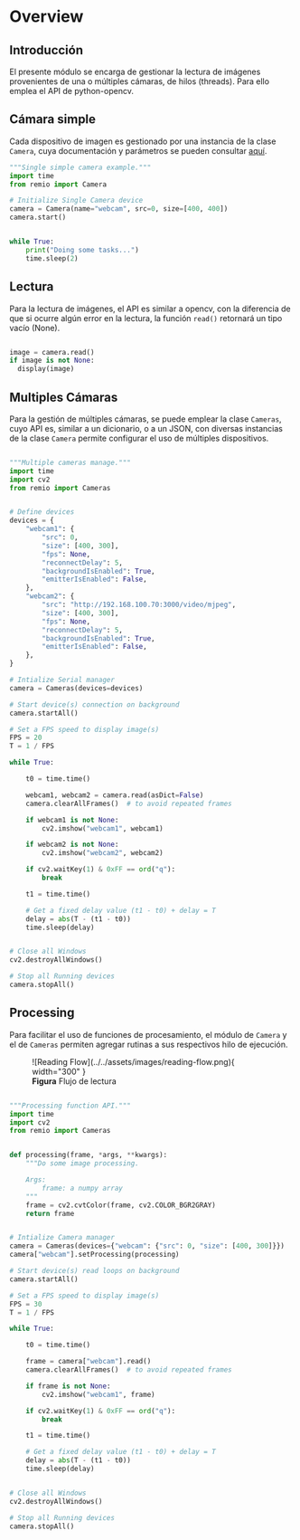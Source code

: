 # Overview

## Introducción
El presente módulo se encarga de gestionar la lectura de imágenes provenientes de una o múltiples cámaras,  de hilos (threads). Para ello emplea el API de python-opencv.

## Cámara simple
Cada dispositivo de imagen es gestionado por una instancia de la clase `Camera`, cuya documentación y parámetros se pueden consultar [aquí](/remio/camera/single).
```python
"""Single simple camera example."""
import time
from remio import Camera

# Initialize Single Camera device
camera = Camera(name="webcam", src=0, size=[400, 400])
camera.start()


while True:
    print("Doing some tasks...")
    time.sleep(2)

```

## Lectura
Para la lectura de imágenes, el API es similar a opencv, con la diferencia de que si ocurre algún error en la lectura, la función `read()` retornará un tipo vacío (None).

```python

image = camera.read()
if image is not None:
  display(image)
```


## Multiples Cámaras
Para la gestión de múltiples cámaras, se puede emplear la clase `Cameras`, cuyo API es, similar a un dicionario, o a un JSON, con diversas instancias de la clase `Camera` permite configurar el uso de múltiples dispositivos.
```python

"""Multiple cameras manage."""
import time
import cv2
from remio import Cameras


# Define devices
devices = {
    "webcam1": {
        "src": 0,
        "size": [400, 300],
        "fps": None,
        "reconnectDelay": 5,
        "backgroundIsEnabled": True,
        "emitterIsEnabled": False,
    },
    "webcam2": {
        "src": "http://192.168.100.70:3000/video/mjpeg",
        "size": [400, 300],
        "fps": None,
        "reconnectDelay": 5,
        "backgroundIsEnabled": True,
        "emitterIsEnabled": False,
    },
}

# Intialize Serial manager
camera = Cameras(devices=devices)

# Start device(s) connection on background
camera.startAll()

# Set a FPS speed to display image(s)
FPS = 20
T = 1 / FPS

while True:

    t0 = time.time()

    webcam1, webcam2 = camera.read(asDict=False)
    camera.clearAllFrames()  # to avoid repeated frames

    if webcam1 is not None:
        cv2.imshow("webcam1", webcam1)

    if webcam2 is not None:
        cv2.imshow("webcam2", webcam2)

    if cv2.waitKey(1) & 0xFF == ord("q"):
        break

    t1 = time.time()

    # Get a fixed delay value (t1 - t0) + delay = T
    delay = abs(T - (t1 - t0))
    time.sleep(delay)


# Close all Windows
cv2.destroyAllWindows()

# Stop all Running devices
camera.stopAll()


```


## Processing
Para facilitar el uso de funciones de procesamiento, el módulo de `Camera` y el de `Cameras` permiten agregar rutinas a sus respectivos hilo de ejecución.

<figure markdown>
  ![Reading Flow](../../assets/images/reading-flow.png){ width="300" }
  <figcaption><b>Figura</b> Flujo de lectura</figcaption>
</figure>

```python

"""Processing function API."""
import time
import cv2
from remio import Cameras


def processing(frame, *args, **kwargs):
    """Do some image processing.

    Args:
        frame: a numpy array
    """
    frame = cv2.cvtColor(frame, cv2.COLOR_BGR2GRAY)
    return frame


# Intialize Camera manager
camera = Cameras(devices={"webcam": {"src": 0, "size": [400, 300]}})
camera["webcam"].setProcessing(processing)

# Start device(s) read loops on background
camera.startAll()

# Set a FPS speed to display image(s)
FPS = 30
T = 1 / FPS

while True:

    t0 = time.time()

    frame = camera["webcam"].read()
    camera.clearAllFrames()  # to avoid repeated frames

    if frame is not None:
        cv2.imshow("webcam1", frame)

    if cv2.waitKey(1) & 0xFF == ord("q"):
        break

    t1 = time.time()

    # Get a fixed delay value (t1 - t0) + delay = T
    delay = abs(T - (t1 - t0))
    time.sleep(delay)


# Close all Windows
cv2.destroyAllWindows()

# Stop all Running devices
camera.stopAll()


```